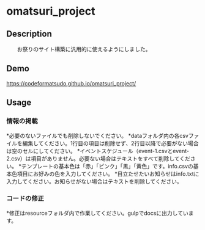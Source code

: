 # omatsuri_project

## Description
　　お祭りのサイト構築に汎用的に使えるようにしました。

## Demo
  https://codeformatsudo.github.io/omatsuri_project/

## Usage
### 情報の掲載
*必要のないファイルでも削除しないでください。
*dataフォルダ内の各csvファイルを編集してください。1行目の項目は削除せず、2行目以降で必要がない場合は空のセルにしてください。
*イベントスケジュール（event-1.csvとevent-2.csv）は項目がありません。必要ない場合はテキストをすべて削除してください。
*テンプレートの基本色は「赤」「ピンク」「黒」「黄色」です。info.csvの基本色項目にお好みの色を入力してください。
*目立たせたいお知らせはinfo.txtに入力してください。お知らせがない場合はテキストを削除してください。

### コードの修正
*修正はresourceフォルダ内で作業してください。gulpでdocsに出力しています。

